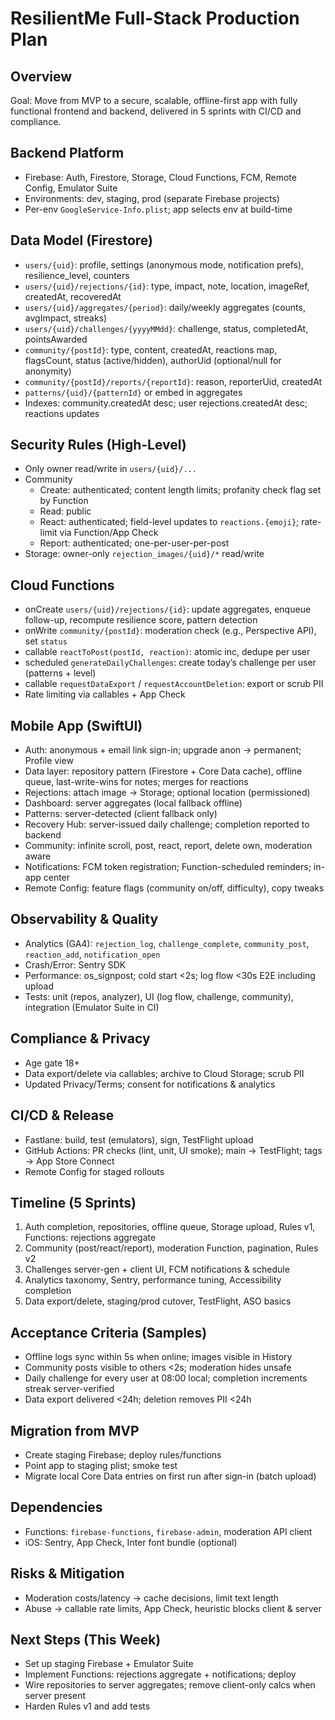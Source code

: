 # ResilientMe Full-Stack Production Plan

## Overview
Goal: Move from MVP to a secure, scalable, offline-first app with fully functional frontend and backend, delivered in 5 sprints with CI/CD and compliance.

## Backend Platform
- Firebase: Auth, Firestore, Storage, Cloud Functions, FCM, Remote Config, Emulator Suite
- Environments: dev, staging, prod (separate Firebase projects)
- Per-env `GoogleService-Info.plist`; app selects env at build-time

## Data Model (Firestore)
- `users/{uid}`: profile, settings (anonymous mode, notification prefs), resilience_level, counters
- `users/{uid}/rejections/{id}`: type, impact, note, location, imageRef, createdAt, recoveredAt
- `users/{uid}/aggregates/{period}`: daily/weekly aggregates (counts, avgImpact, streaks)
- `users/{uid}/challenges/{yyyyMMdd}`: challenge, status, completedAt, pointsAwarded
- `community/{postId}`: type, content, createdAt, reactions map, flagsCount, status (active/hidden), authorUid (optional/null for anonymity)
- `community/{postId}/reports/{reportId}`: reason, reporterUid, createdAt
- `patterns/{uid}/{patternId}` or embed in aggregates
- Indexes: community.createdAt desc; user rejections.createdAt desc; reactions updates

## Security Rules (High-Level)
- Only owner read/write in `users/{uid}/...`
- Community
  - Create: authenticated; content length limits; profanity check flag set by Function
  - Read: public
  - React: authenticated; field-level updates to `reactions.{emoji}`; rate-limit via Function/App Check
  - Report: authenticated; one-per-user-per-post
- Storage: owner-only `rejection_images/{uid}/*` read/write

## Cloud Functions
- onCreate `users/{uid}/rejections/{id}`: update aggregates, enqueue follow-up, recompute resilience score, pattern detection
- onWrite `community/{postId}`: moderation check (e.g., Perspective API), set `status`
- callable `reactToPost(postId, reaction)`: atomic inc, dedupe per user
- scheduled `generateDailyChallenges`: create today’s challenge per user (patterns + level)
- callable `requestDataExport` / `requestAccountDeletion`: export or scrub PII
- Rate limiting via callables + App Check

## Mobile App (SwiftUI)
- Auth: anonymous + email link sign-in; upgrade anon → permanent; Profile view
- Data layer: repository pattern (Firestore + Core Data cache), offline queue, last-write-wins for notes; merges for reactions
- Rejections: attach image → Storage; optional location (permissioned)
- Dashboard: server aggregates (local fallback offline)
- Patterns: server-detected (client fallback only)
- Recovery Hub: server-issued daily challenge; completion reported to backend
- Community: infinite scroll, post, react, report, delete own, moderation aware
- Notifications: FCM token registration; Function-scheduled reminders; in-app center
- Remote Config: feature flags (community on/off, difficulty), copy tweaks

## Observability & Quality
- Analytics (GA4): `rejection_log`, `challenge_complete`, `community_post`, `reaction_add`, `notification_open`
- Crash/Error: Sentry SDK
- Performance: os_signpost; cold start <2s; log flow <30s E2E including upload
- Tests: unit (repos, analyzer), UI (log flow, challenge, community), integration (Emulator Suite in CI)

## Compliance & Privacy
- Age gate 18+
- Data export/delete via callables; archive to Cloud Storage; scrub PII
- Updated Privacy/Terms; consent for notifications & analytics

## CI/CD & Release
- Fastlane: build, test (emulators), sign, TestFlight upload
- GitHub Actions: PR checks (lint, unit, UI smoke); main → TestFlight; tags → App Store Connect
- Remote Config for staged rollouts

## Timeline (5 Sprints)
1. Auth completion, repositories, offline queue, Storage upload, Rules v1, Functions: rejections aggregate
2. Community (post/react/report), moderation Function, pagination, Rules v2
3. Challenges server-gen + client UI, FCM notifications & schedule
4. Analytics taxonomy, Sentry, performance tuning, Accessibility completion
5. Data export/delete, staging/prod cutover, TestFlight, ASO basics

## Acceptance Criteria (Samples)
- Offline logs sync within 5s when online; images visible in History
- Community posts visible to others <2s; moderation hides unsafe
- Daily challenge for every user at 08:00 local; completion increments streak server-verified
- Data export delivered <24h; deletion removes PII <24h

## Migration from MVP
- Create staging Firebase; deploy rules/functions
- Point app to staging plist; smoke test
- Migrate local Core Data entries on first run after sign-in (batch upload)

## Dependencies
- Functions: `firebase-functions`, `firebase-admin`, moderation API client
- iOS: Sentry, App Check, Inter font bundle (optional)

## Risks & Mitigation
- Moderation costs/latency → cache decisions, limit text length
- Abuse → callable rate limits, App Check, heuristic blocks client & server

## Next Steps (This Week)
- Set up staging Firebase + Emulator Suite
- Implement Functions: rejections aggregate + notifications; deploy
- Wire repositories to server aggregates; remove client-only calcs when server present
- Harden Rules v1 and add tests
